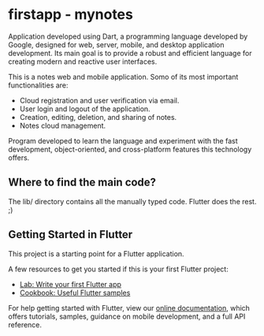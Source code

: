 # firstapp - mynotes

Application developed using Dart, a programming language developed by Google, designed for web, server, mobile, and desktop application development. Its main goal is to provide a robust and efficient language for creating modern and reactive user interfaces.

This is a notes web and mobile application. Somo of its most important functionalities are: 
- Cloud registration and user verification via email.
- User login and logout of the application.
- Creation, editing, deletion, and sharing of notes.
- Notes cloud management.

Program developed to learn the language and experiment with the fast development, object-oriented, and cross-platform features this technology offers.

## Where to find the main code?

The lib/ directory contains all the manually typed code. Flutter does the rest. ;)

## Getting Started in Flutter

This project is a starting point for a Flutter application.

A few resources to get you started if this is your first Flutter project:

- [Lab: Write your first Flutter app](https://flutter.dev/docs/get-started/codelab)
- [Cookbook: Useful Flutter samples](https://flutter.dev/docs/cookbook)

For help getting started with Flutter, view our
[online documentation](https://flutter.dev/docs), which offers tutorials,
samples, guidance on mobile development, and a full API reference.
